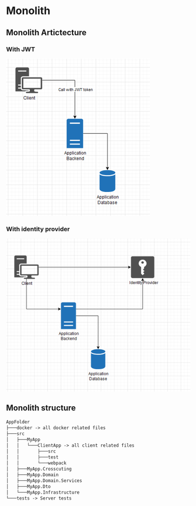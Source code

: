 # Monolith

## Monolith Artictecture 

### With JWT

![monolith-jwt](../assets/Monolith-with-jwt.png)

### With identity provider

![monolith-jwt](../assets/Monolith-with-identity-server.png)

## Monolith structure 

```
AppFolder
├───docker -> all docker related files
├───src
│   ├───MyApp
│   │   └───ClientApp -> all client related files 
│   │       ├───src
│   │       ├───test
│   │       └───webpack
│   ├───MyApp.Crosscuting
│   ├───MyApp.Domain
│   ├───MyApp.Domain.Services
│   ├───MyApp.Dto
│   └───MyApp.Infrastructure
└───tests -> Server tests
```